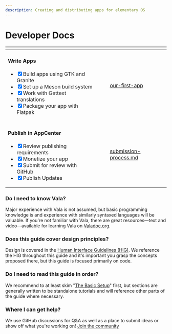 ```yaml
---
description: Creating and distributing apps for elementary OS
---
```


# Developer Docs

<table data-card-size="large" data-view="cards"><thead><tr><th></th><th data-hidden></th><th data-hidden></th><th data-hidden data-card-target data-type="content-ref"></th></tr></thead><tbody><tr><td><h4>Write Apps</h4><ul class="contains-task-list"><li><input type="checkbox" checked>Build apps using GTK and Granite</li><li><input type="checkbox" checked>Set up a Meson build system</li><li><input type="checkbox" checked>Work with Gettext translations</li><li><input type="checkbox" checked>Package your app with Flatpak</li></ul></td><td></td><td></td><td><a href="writing-apps/our-first-app/">our-first-app</a></td></tr><tr><td><h4>Publish in AppCenter</h4><ul class="contains-task-list"><li><input type="checkbox" checked>Review publishing requirements</li><li><input type="checkbox" checked>Monetize your app</li><li><input type="checkbox" checked>Submit for review with GitHub</li><li><input type="checkbox" checked>Publish Updates</li></ul></td><td></td><td></td><td><a href="appcenter/submission-process.md">submission-process.md</a></td></tr></tbody></table>

### Do I need to know Vala?

Major experience with Vala is not assumed, but basic programming knowledge is and experience with similarly syntaxed languages will be valuable. If you're not familiar with Vala, there are great resources—text and video—available for learning Vala on [Valadoc.org](https://valadoc.org/).

### Does this guide cover design principles?

Design is covered in the [Human Interface Guidelines (HIG)](https://docs.elementary.io/hig/). We reference the HIG throughout this guide and it's important you grasp the concepts proposed there, but this guide is focused primarily on code.

### Do I need to read this guide in order?

We recommend to at least skim "[The Basic Setup](writing-apps/the-basic-setup.md)" first, but sections are generally written to be standalone tutorials and will reference other parts of the guide where necessary.

### Where I can get help?

We use GitHub discussions for Q\&A as well as a place to submit ideas or show off what you're working on! [Join the community](https://github.com/elementary/docs/discussions)
